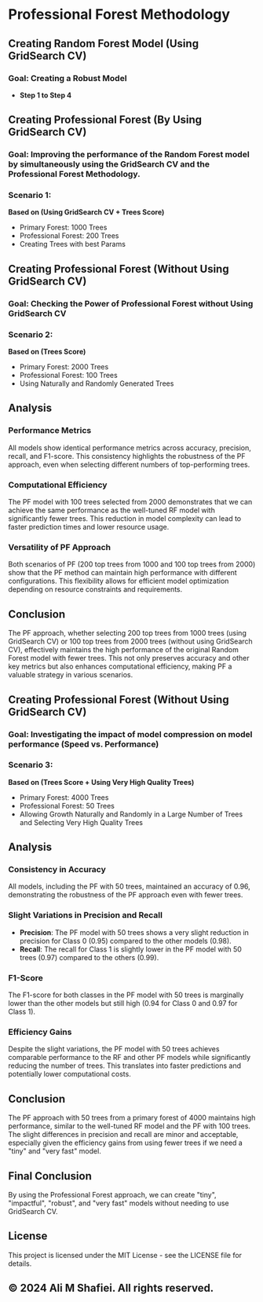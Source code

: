 # Professional Forest Methodology

## Creating Random Forest Model (Using GridSearch CV)
### Goal: Creating a Robust Model
- **Step 1 to Step 4**

## Creating Professional Forest (By Using GridSearch CV)
### Goal: Improving the performance of the Random Forest model by simultaneously using the GridSearch CV and the Professional Forest Methodology.

### Scenario 1:
**Based on (Using GridSearch CV + Trees Score)**

- Primary Forest: 1000 Trees
- Professional Forest: 200 Trees
- Creating Trees with best Params

## Creating Professional Forest (Without Using GridSearch CV)
### Goal: Checking the Power of Professional Forest without Using GridSearch CV

### Scenario 2:
**Based on (Trees Score)**

- Primary Forest: 2000 Trees
- Professional Forest: 100 Trees
- Using Naturally and Randomly Generated Trees

## Analysis
### Performance Metrics
All models show identical performance metrics across accuracy, precision, recall, and F1-score. This consistency highlights the robustness of the PF approach, even when selecting different numbers of top-performing trees.

### Computational Efficiency
The PF model with 100 trees selected from 2000 demonstrates that we can achieve the same performance as the well-tuned RF model with significantly fewer trees. This reduction in model complexity can lead to faster prediction times and lower resource usage.

### Versatility of PF Approach
Both scenarios of PF (200 top trees from 1000 and 100 top trees from 2000) show that the PF method can maintain high performance with different configurations. This flexibility allows for efficient model optimization depending on resource constraints and requirements.

## Conclusion
The PF approach, whether selecting 200 top trees from 1000 trees (using GridSearch CV) or 100 top trees from 2000 trees (without using GridSearch CV), effectively maintains the high performance of the original Random Forest model with fewer trees. This not only preserves accuracy and other key metrics but also enhances computational efficiency, making PF a valuable strategy in various scenarios.

## Creating Professional Forest (Without Using GridSearch CV)
### Goal: Investigating the impact of model compression on model performance (Speed vs. Performance)

### Scenario 3:
**Based on (Trees Score + Using Very High Quality Trees)**

- Primary Forest: 4000 Trees
- Professional Forest: 50 Trees
- Allowing Growth Naturally and Randomly in a Large Number of Trees and Selecting Very High Quality Trees

## Analysis
### Consistency in Accuracy
All models, including the PF with 50 trees, maintained an accuracy of 0.96, demonstrating the robustness of the PF approach even with fewer trees.

### Slight Variations in Precision and Recall
- **Precision**: The PF model with 50 trees shows a very slight reduction in precision for Class 0 (0.95) compared to the other models (0.98).
- **Recall**: The recall for Class 1 is slightly lower in the PF model with 50 trees (0.97) compared to the others (0.99).

### F1-Score
The F1-score for both classes in the PF model with 50 trees is marginally lower than the other models but still high (0.94 for Class 0 and 0.97 for Class 1).

### Efficiency Gains
Despite the slight variations, the PF model with 50 trees achieves comparable performance to the RF and other PF models while significantly reducing the number of trees. This translates into faster predictions and potentially lower computational costs.

## Conclusion
The PF approach with 50 trees from a primary forest of 4000 maintains high performance, similar to the well-tuned RF model and the PF with 100 trees. The slight differences in precision and recall are minor and acceptable, especially given the efficiency gains from using fewer trees if we need a "tiny" and "very fast" model.

## Final Conclusion
By using the Professional Forest approach, we can create "tiny", "impactful", "robust", and "very fast" models without needing to use GridSearch CV.

## License
This project is licensed under the MIT License - see the LICENSE file for details.

## © 2024 Ali M Shafiei. All rights reserved.


